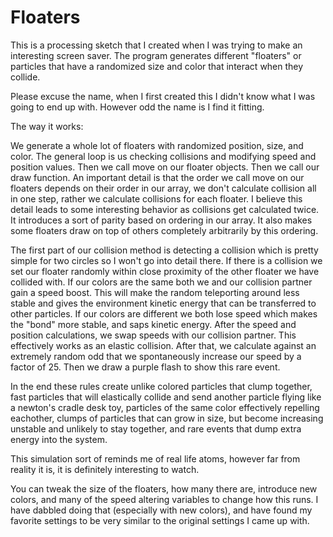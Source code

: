 # Floaters
This is a processing sketch that I created when I was trying to make an interesting screen saver. The program generates different "floaters" or particles that have a randomized size and color that interact when they collide. 

Please excuse the name, when I first created this I didn't know what I was going to end up with. However odd the name is I find it fitting.


The way it works:

We generate a whole lot of floaters with randomized position, size, and color.
The general loop is us checking collisions and modifying speed and position values. Then  we call move on our floater objects. Then we call our draw function. An important detail is that the order we call move on our floaters depends on their order in our array, we don't calculate collision all in one step, rather we calculate collisions for each floater. I believe this detail leads to some interesting behavior as collisions get calculated twice. It introduces a sort of parity based on ordering in our array. It also makes some floaters draw on top of others completely arbitrarily by this ordering.

The first part of our collision method is detecting a collision which is pretty simple for two circles so I won't go into detail there. If there is a collision we set our floater randomly within close proximity of the other floater we have collided with. If our colors are the same both we and our collision partner gain a speed boost. This will make the random teleporting around less stable and gives the environment kinetic energy that can be transferred to other particles. If our colors are different we both lose speed which makes the "bond" more stable, and saps kinetic energy. After the speed and position calculations, we swap speeds with our collision partner. This effectively works as an elastic collision. After that, we calculate against an extremely random odd that we spontaneously increase our speed by a factor of 25. Then we draw a purple flash to show this rare event.

In the end these rules create unlike colored particles that clump together, fast particles that will elastically collide and send another particle flying like a newton's cradle desk toy, particles of the same color effectively repelling eachother, clumps of particles that can grow in size, but become increasing unstable and unlikely to stay together, and rare events that dump extra energy into the system.

This simulation sort of reminds me of real life atoms, however far from reality it is, it is definitely interesting to watch. 

You can tweak the size of the floaters, how many there are, introduce new colors, and many of the speed altering variables to change how this runs. I have dabbled doing that (especially with new colors), and have found my favorite settings to be very similar to the original settings I came up with.
